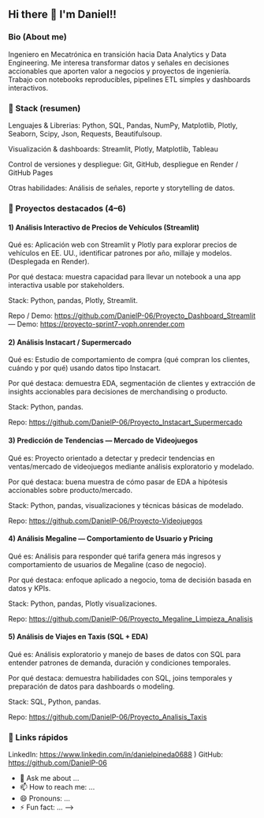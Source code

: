 ## Hi there 👋 I'm Daniel!!

### Bio (About me)
Ingeniero en Mecatrónica en transición hacia Data Analytics y Data Engineering. Me interesa transformar datos y señales en decisiones accionables que aporten valor a negocios y proyectos de ingeniería. Trabajo con notebooks reproducibles, pipelines ETL simples y dashboards interactivos.

### 🔧 Stack (resumen)

Lenguajes & Librerias: Python, SQL, Pandas, NumPy, Matplotlib, Plotly, Seaborn, Scipy, Json, Requests, Beautifulsoup.

Visualización & dashboards: Streamlit, Plotly, Matplotlib, Tableau 

Control de versiones y despliegue: Git, GitHub, despliegue en Render / GitHub Pages

Otras habilidades: Análisis de señales, reporte y storytelling de datos.

### 🚀 Proyectos destacados (4–6)

#### 1) Análisis Interactivo de Precios de Vehículos (Streamlit)

Qué es: Aplicación web con Streamlit y Plotly para explorar precios de vehículos en EE. UU., identificar patrones por año, millaje y modelos. (Desplegada en Render).

Por qué destaca: muestra capacidad para llevar un notebook a una app interactiva usable por stakeholders.

Stack: Python, pandas, Plotly, Streamlit.

Repo / Demo: https://github.com/DanielP-06/Proyecto_Dashboard_Streamlit — Demo: https://proyecto-sprint7-voph.onrender.com

#### 2) Análisis Instacart / Supermercado

Qué es: Estudio de comportamiento de compra (qué compran los clientes, cuándo y por qué) usando datos tipo Instacart.

Por qué destaca: demuestra EDA, segmentación de clientes y extracción de insights accionables para decisiones de merchandising o producto.

Stack: Python, pandas.

Repo: https://github.com/DanielP-06/Proyecto_Instacart_Supermercado

#### 3) Predicción de Tendencias — Mercado de Videojuegos

Qué es: Proyecto orientado a detectar y predecir tendencias en ventas/mercado de videojuegos mediante análisis exploratorio y modelado.

Por qué destaca: buena muestra de cómo pasar de EDA a hipótesis accionables sobre producto/mercado.

Stack: Python, pandas, visualizaciones y técnicas básicas de modelado.

Repo: https://github.com/DanielP-06/Proyecto-Videojuegos

#### 4) Análisis Megaline — Comportamiento de Usuario y Pricing

Qué es: Análisis para responder qué tarifa genera más ingresos y comportamiento de usuarios de Megaline (caso de negocio).

Por qué destaca: enfoque aplicado a negocio, toma de decisión basada en datos y KPIs.

Stack: Python, pandas, Plotly visualizaciones.

Repo: https://github.com/DanielP-06/Proyecto_Megaline_Limpieza_Analisis

#### 5) Análisis de Viajes en Taxis (SQL + EDA)

Qué es: Análisis exploratorio y manejo de bases de datos con SQL para entender patrones de demanda, duración y condiciones temporales.

Por qué destaca: demuestra habilidades con SQL, joins temporales y preparación de datos para dashboards o modeling.

Stack: SQL, Python, pandas.

Repo: https://github.com/DanielP-06/Proyecto_Analisis_Taxis

### 🔗 Links rápidos

LinkedIn: https://www.linkedin.com/in/danielpineda0688 )
GitHub: https://github.com/DanielP-06



- 💬 Ask me about ...
- 📫 How to reach me: ...
- 😄 Pronouns: ...
- ⚡ Fun fact: ...
-->
